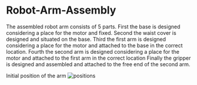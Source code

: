 # Robot-Arm-Assembly
The assembled robot arm consists of 5 parts.
First the base is designed considering a place for the motor and fixed.
Second the waist cover is designed and situated on the base.
Third the first arm is designed considering a place for the motor and attached to the base in the correct location.
Fourth the second arm is designed considering a place for the motor and attached to the first arm in the correct location
Finally the gripper is designed and assembled and attached to the free end of the second arm.

Initial position of the arm
![positions](https://user-images.githubusercontent.com/87124512/124904533-f6e31680-df99-11eb-8a03-3559f80dad9a.png)

